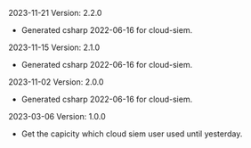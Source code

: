 2023-11-21 Version: 2.2.0
- Generated csharp 2022-06-16 for cloud-siem.

2023-11-15 Version: 2.1.0
- Generated csharp 2022-06-16 for cloud-siem.

2023-11-02 Version: 2.0.0
- Generated csharp 2022-06-16 for cloud-siem.

2023-03-06 Version: 1.0.0
- Get the capicity which cloud siem user used until yesterday.

